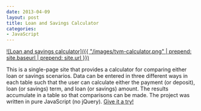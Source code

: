 ```yaml
---
date: 2013-04-09
layout: post
title: Loan and Savings Calculator
categories:
- JavaScript
---
```


[![Loan and savings calculator]({{ "/images/tvm-calculator.png" | prepend: site.baseurl | prepend: site.url }})](http://janmilosh.github.io/time-value-of-money)

This is a single-page site that provides a calculator for comparing either loan or savings scenarios. Data can be entered in three different ways in each table such that the user can calculate either the payment (or deposit), loan (or savings) term, and loan (or savings) amount. The results accumulate in a table so that comparisons can be made. The project was written in pure JavaScript (no jQuery). [Give it a try!](http://janmilosh.github.io/time-value-of-money)
